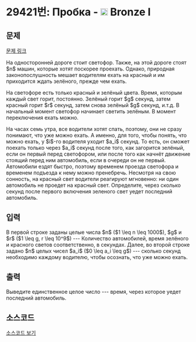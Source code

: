# 29421번: Пробка - <img src="https://static.solved.ac/tier_small/5.svg" style="height:20px" /> Bronze I

<!-- performance -->

<!-- 문제 제출 후 깃허브에 푸시를 했을 때 제출한 코드의 성능이 입력될 공간입니다.-->

<!-- end -->

## 문제

[문제 링크](https://boj.kr/29421)


<p>На односторонней дороге стоит светофор. Также, на этой дороге стоят $n$ машин, которые хотят поскорее проехать. Однако, природная законопослушность мешает водителям ехать на красный и им приходится ждать зелёного, прежде чем ехать.</p>

<p>На светофоре есть только красный и зелёный цвета. Время, которым каждый свет горит, постоянно. Зелёный горит $g$ секунд, затем красный горит $r$ секунд, затем снова зелёный $g$ секунд, и.т.д. В начальный момент светофор начинает светить зелёным. В момент переключения ехать можно.</p>

<p>На часах семь утра, все водители хотят спать, поэтому, они не сразу понимают, что уже можно ехать. А именно, для того, чтобы понять, что можно ехать, у $i$-го водителя уходит $a_i$ секунд. То есть, он сможет поехать только через $a_i$ секунд после того, как загорится зелёный, если он первый перед светофором, или после того как начнёт движение стоящий перед ним автомобиль, если в очереди он не первый. Автомобили ездят быстро, поэтому временем проезда светофора и временем подъезда к нему можно пренебречь. Несмотря на свою сонность, на красный свет водители реагируют мгновенно: ни один автомобиль не проедет на красный свет. Определите, через сколько секунд после первого включения зеленого свет уедет последний автомобиль.</p>



## 입력


<p>В первой строке заданы целые числа $n$ ($1 \leq n \leq 1000$), $g$ и $r$ ($1 \leq g, r \leq 10^9$) --- Количество автомобилей, время зелёного и красного светов соответственно, в секундах. Далее, во второй строке задано $n$ целых чисел $a_i$ ($0 \leq a_i \leq g$) --- сколько секунд необходимо каждому водителю, чтобы осознать, что уже можно ехать.</p>



## 출력


<p>Выведите единственное целое число --- время, через которое уедет последний автомобиль.</p>



## 소스코드

[소스코드 보기](Пробка.py)